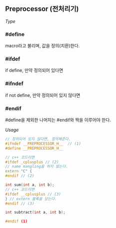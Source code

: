 ## Preprocessor (전처리기)

_Type_  
### #define  
  macro라고 불리며, 값을 정의(치환)한다.
### #ifdef
  if define, 만약 정의되어 있다면
### #ifndef
  if not define, 만약 정의되어 있지 않다면  
### #endif
  #define을 제외한 나머지는 #endif와 짝을 이루어야 한다.  
 
_Usage_
```c++
// 정의되어 있지 않다면, 정의해준다.
#ifndef __PREPROCESSOR_H__  // (1)
#define __PREPROCESSOR_H__

// c++ 코드이면
#ifdef _cplusplus // (2)
// name mangling을 하지 않는다.
extern "C" {
#endif // (2)

int sum(int a, int b);
// c++ 코드이면 
#ifdef __cplusplus // (3)
} // extern 블록을 닫는다.
#endif // (3)

int subtract(int a, int b);

#endif (1)
```
